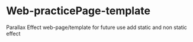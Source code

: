# Web-practicePage-template
Parallax Effect web-page/template for future use
add static and non static effect
